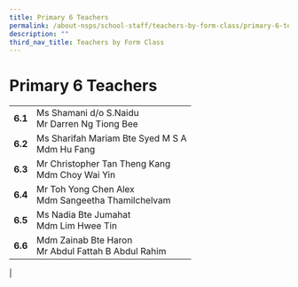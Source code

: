 ```yaml
---
title: Primary 6 Teachers
permalink: /about-nsps/school-staff/teachers-by-form-class/primary-6-teachers/
description: ""
third_nav_title: Teachers by Form Class
---
```

Primary 6 Teachers
==================

|  |  |
|---|---|
| **6.1** | Ms Shamani d/o S.Naidu<br>Mr Darren Ng Tiong Bee |
| **6.2** | Ms Sharifah Mariam Bte Syed M S A<br>Mdm Hu Fang |
| **6.3** | Mr Christopher Tan Theng Kang<br>Mdm Choy Wai Yin |
| **6.4** | Mr Toh Yong Chen Alex<br>Mdm Sangeetha Thamilchelvam |
| **6.5** | Ms Nadia Bte Jumahat<br>Mdm Lim Hwee Tin |
| **6.6** | Mdm Zainab Bte Haron<br>Mr Abdul Fattah B Abdul Rahim |
|